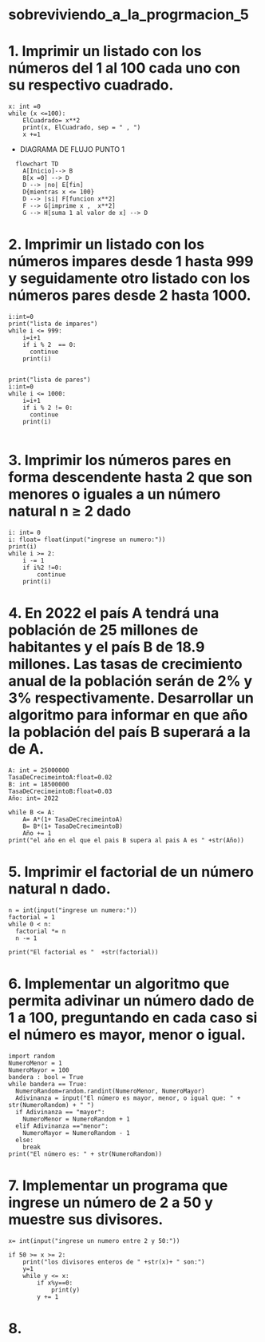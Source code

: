 # sobreviviendo_a_la_progrmacion_5

# 1. Imprimir un listado con los números del 1 al 100 cada uno con su respectivo cuadrado.


```pseudocode
x: int =0
while (x <=100):
    ElCuadrado= x**2
    print(x, ElCuadrado, sep = " , ")
    x +=1

```


- DIAGRAMA DE FLUJO  PUNTO 1

```pseudocode
  flowchart TD
    A[Inicio]--> B
    B[x =0] --> D
    D --> |no| E[fin]
    D{mientras x <= 100} 
    D --> |si| F[funcion x**2]
    F --> G[imprime x ,  x**2]
    G --> H[suma 1 al valor de x] --> D
```



# 2. Imprimir un listado con los números impares desde 1 hasta 999 y seguidamente otro listado con los números pares desde 2 hasta 1000.


```pseudocode
i:int=0
print("lista de impares")
while i <= 999:
    i=i+1
    if i % 2  == 0:
      continue
    print(i)
    

print("lista de pares")
i:int=0
while i <= 1000:
    i=i+1
    if i % 2 != 0:
      continue
    print(i)
    

```



# 3. Imprimir los números pares en forma descendente hasta 2 que son menores o iguales a un número natural n ≥ 2 dado



```pseudocode
i: int= 0
i: float= float(input("ingrese un numero:"))
print(i)
while i >= 2:
    i -= 1
    if i%2 !=0:
        continue
    print(i)

```



# 4. En 2022 el país A tendrá una población de 25 millones de habitantes y el país B de 18.9 millones. Las tasas de crecimiento anual de la población serán de 2% y 3% respectivamente. Desarrollar un algoritmo para informar en que año la población del país B superará a la de A.



```pseudocode
A: int = 25000000
TasaDeCrecimeintoA:float=0.02
B: int = 18500000
TasaDeCrecimeintoB:float=0.03
Año: int= 2022

while B <= A:
    A= A*(1+ TasaDeCrecimeintoA)
    B= B*(1+ TasaDeCrecimeintoB)
    Año += 1
print("el año en el que el pais B supera al pais A es " +str(Año))

```


# 5. Imprimir el factorial de un número natural n dado.



```pseudocode
n = int(input("ingrese un numero:"))
factorial = 1
while 0 < n:
  factorial *= n
  n -= 1

print("El factorial es "  +str(factorial))
```



# 6. Implementar un algoritmo que permita adivinar un número dado de 1 a 100, preguntando en cada caso si el número es mayor, menor o igual.



```pseudocode
import random 
NumeroMenor = 1
NumeroMayor = 100
bandera : bool = True
while bandera == True:
  NumeroRandom=random.randint(NumeroMenor, NumeroMayor)
  Adivinanza = input("El número es mayor, menor, o igual que: " + str(NumeroRandom) + " ")
  if Adivinanza == "mayor":
    NumeroMenor = NumeroRandom + 1
  elif Adivinanza =="menor":
    NumeroMayor = NumeroRandom - 1
  else:
    break
print("El número es: " + str(NumeroRandom))  

```



# 7. Implementar un programa que ingrese un número de 2 a 50 y muestre sus divisores.



```pseudocode
x= int(input("ingrese un numero entre 2 y 50:"))

if 50 >= x >= 2:
    print("los divisores enteros de " +str(x)+ " son:")
    y=1
    while y <= x:
        if x%y==0:
            print(y)
        y += 1

```


# 8. 



